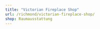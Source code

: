 ```yaml
---
title: "Victorian Fireplace Shop"
url: /richmond/victorian-fireplace-shop/
shop: Raumausstattung
---
```

